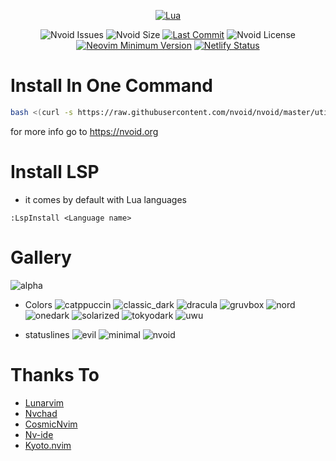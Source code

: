<div align="center">
        
[![Lua](https://img.shields.io/badge/Made%20with%20Lua-blue.svg?style=for-the-badge&logo=lua)](https://lua.org)

</div>

<div align="center">


![Nvoid Issues](https://img.shields.io/github/issues/nvoid-lua/nvoid?color=red&style=flat-square)
![Nvoid Size](https://img.shields.io/github/repo-size/nvoid-lua/nvoid?style=flat-square)
[![Last Commit](https://img.shields.io/github/last-commit/nvoid-lua/nvoid.svg?style=flat-square&label=Last%20Commit&color=58eb34)](https://github.com/nvoid-lua/nvoid/pulse)
![Nvoid License](https://img.shields.io/github/license/nvoid-lua/nvoid?style=flat-square)
[![Neovim Minimum Version](https://img.shields.io/badge/Neovim-0.7+-blueviolet.svg?style=flat-square&logo=Neovim&logoColor=white)](https://github.com/neovim/neovim)
[![Netlify Status](https://api.netlify.com/api/v1/badges/215cd34c-a660-4a6d-b85d-0af87869dc7c/deploy-status)](https://app.netlify.com/sites/nvoid/deploys)



</div>


# Install In One Command
```bash
bash <(curl -s https://raw.githubusercontent.com/nvoid/nvoid/master/utils/installer/install.sh)
```

for more info go to https://nvoid.org


# Install LSP
+ it comes by default with Lua languages
```vim
:LspInstall <Language name>
```
        
# Gallery
![alpha](https://user-images.githubusercontent.com/94284073/184992440-f347d569-2041-4c54-8789-1253a6122776.png)

- Colors
![catppuccin](https://user-images.githubusercontent.com/94284073/184992612-91cb86b1-6cc5-4dd8-952d-d104dad801c4.png)
![classic_dark](https://user-images.githubusercontent.com/94284073/184992616-4312a74c-6044-47ed-8d62-ea9b1c5b763d.png)
![dracula](https://user-images.githubusercontent.com/94284073/184992618-20e90e33-9404-4838-ad8d-637f6a506e99.png)
![gruvbox](https://user-images.githubusercontent.com/94284073/184992619-2a9f4684-2745-495c-b85c-0f5069db7852.png)
![nord](https://user-images.githubusercontent.com/94284073/184992622-41b2d0e2-a78c-426f-bacf-29b248ca6bbf.png)
![onedark](https://user-images.githubusercontent.com/94284073/184992623-dfbc908e-e1e6-4068-bee5-955889d54c84.png)
![solarized](https://user-images.githubusercontent.com/94284073/184992627-04c9ead7-7137-4d96-abe9-770a34a362ed.png)
![tokyodark](https://user-images.githubusercontent.com/94284073/184992630-a7178876-83b3-4669-8b00-cc9ce35441c9.png)
![uwu](https://user-images.githubusercontent.com/94284073/184992631-fadc3041-a491-4545-9de1-8d137338e8f9.png)

- statuslines
![evil](https://user-images.githubusercontent.com/94284073/184992719-5f8daf32-89dc-4e7f-afd1-270e1fd6707c.png)
![minimal](https://user-images.githubusercontent.com/94284073/184992721-d20c536a-6f08-4f51-8973-28c22c35e4d2.png)
![nvoid](https://user-images.githubusercontent.com/94284073/184992722-dc07f4c6-22d0-4250-aa62-38119a2b506c.png)

 
</details>
        
# Thanks To
+ [Lunarvim](https://github.com/LunarVim/LunarVim)
+ [Nvchad](https://github.com/NvChad/NvChad)
+ [CosmicNvim](https://github.com/mattleong/CosmicNvim)
+ [Nv-ide](https://github.com/crivotz/nv-ide)
+ [Kyoto.nvim](https://github.com/samrath2007/kyoto.nvim) 
